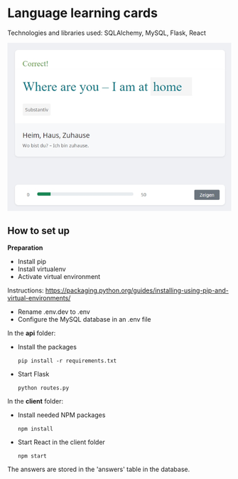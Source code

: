 # Language learning cards

Technologies and libraries used: SQLAlchemy, MySQL, Flask, React

![Language App](/language_app.jpg?raw=true)

## How to set up

**Preparation**
- Install pip
- Install virtualenv
- Activate virtual environment

Instructions:
https://packaging.python.org/guides/installing-using-pip-and-virtual-environments/

- Rename .env.dev to .env
- Configure the MySQL database in an .env file

In the **api** folder:
- Install the packages
    ```
    pip install -r requirements.txt
    ```

- Start Flask
    ```
    python routes.py
    ```
In the **client** folder:
- Install needed NPM packages
    ```
    npm install
    ```
- Start React in the client folder
    ```
    npm start
    ```
The answers are stored in the 'answers' table in the database.
